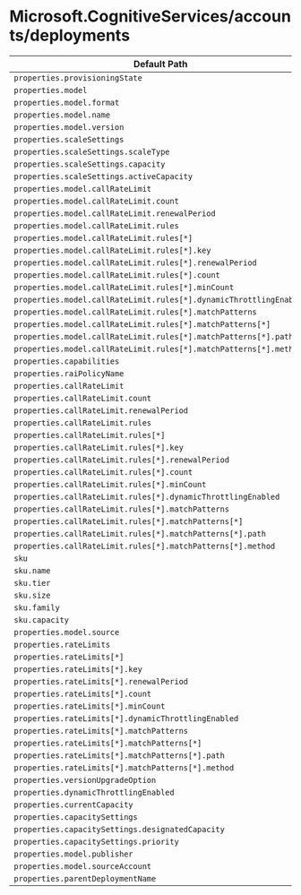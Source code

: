# Microsoft.CognitiveServices/accounts/deployments

| Default Path | Alias |
|---|---|
| `properties.provisioningState` | `Microsoft.CognitiveServices/accounts/deployments/provisioningState` |
| `properties.model` | `Microsoft.CognitiveServices/accounts/deployments/model` |
| `properties.model.format` | `Microsoft.CognitiveServices/accounts/deployments/model.format` |
| `properties.model.name` | `Microsoft.CognitiveServices/accounts/deployments/model.name` |
| `properties.model.version` | `Microsoft.CognitiveServices/accounts/deployments/model.version` |
| `properties.scaleSettings` | `Microsoft.CognitiveServices/accounts/deployments/scaleSettings` |
| `properties.scaleSettings.scaleType` | `Microsoft.CognitiveServices/accounts/deployments/scaleSettings.scaleType` |
| `properties.scaleSettings.capacity` | `Microsoft.CognitiveServices/accounts/deployments/scaleSettings.capacity` |
| `properties.scaleSettings.activeCapacity` | `Microsoft.CognitiveServices/accounts/deployments/scaleSettings.activeCapacity` |
| `properties.model.callRateLimit` | `Microsoft.CognitiveServices/accounts/deployments/model.callRateLimit` |
| `properties.model.callRateLimit.count` | `Microsoft.CognitiveServices/accounts/deployments/model.callRateLimit.count` |
| `properties.model.callRateLimit.renewalPeriod` | `Microsoft.CognitiveServices/accounts/deployments/model.callRateLimit.renewalPeriod` |
| `properties.model.callRateLimit.rules` | `Microsoft.CognitiveServices/accounts/deployments/model.callRateLimit.rules` |
| `properties.model.callRateLimit.rules[*]` | `Microsoft.CognitiveServices/accounts/deployments/model.callRateLimit.rules[*]` |
| `properties.model.callRateLimit.rules[*].key` | `Microsoft.CognitiveServices/accounts/deployments/model.callRateLimit.rules[*].key` |
| `properties.model.callRateLimit.rules[*].renewalPeriod` | `Microsoft.CognitiveServices/accounts/deployments/model.callRateLimit.rules[*].renewalPeriod` |
| `properties.model.callRateLimit.rules[*].count` | `Microsoft.CognitiveServices/accounts/deployments/model.callRateLimit.rules[*].count` |
| `properties.model.callRateLimit.rules[*].minCount` | `Microsoft.CognitiveServices/accounts/deployments/model.callRateLimit.rules[*].minCount` |
| `properties.model.callRateLimit.rules[*].dynamicThrottlingEnabled` | `Microsoft.CognitiveServices/accounts/deployments/model.callRateLimit.rules[*].dynamicThrottlingEnabled` |
| `properties.model.callRateLimit.rules[*].matchPatterns` | `Microsoft.CognitiveServices/accounts/deployments/model.callRateLimit.rules[*].matchPatterns` |
| `properties.model.callRateLimit.rules[*].matchPatterns[*]` | `Microsoft.CognitiveServices/accounts/deployments/model.callRateLimit.rules[*].matchPatterns[*]` |
| `properties.model.callRateLimit.rules[*].matchPatterns[*].path` | `Microsoft.CognitiveServices/accounts/deployments/model.callRateLimit.rules[*].matchPatterns[*].path` |
| `properties.model.callRateLimit.rules[*].matchPatterns[*].method` | `Microsoft.CognitiveServices/accounts/deployments/model.callRateLimit.rules[*].matchPatterns[*].method` |
| `properties.capabilities` | `Microsoft.CognitiveServices/accounts/deployments/capabilities` |
| `properties.raiPolicyName` | `Microsoft.CognitiveServices/accounts/deployments/raiPolicyName` |
| `properties.callRateLimit` | `Microsoft.CognitiveServices/accounts/deployments/callRateLimit` |
| `properties.callRateLimit.count` | `Microsoft.CognitiveServices/accounts/deployments/callRateLimit.count` |
| `properties.callRateLimit.renewalPeriod` | `Microsoft.CognitiveServices/accounts/deployments/callRateLimit.renewalPeriod` |
| `properties.callRateLimit.rules` | `Microsoft.CognitiveServices/accounts/deployments/callRateLimit.rules` |
| `properties.callRateLimit.rules[*]` | `Microsoft.CognitiveServices/accounts/deployments/callRateLimit.rules[*]` |
| `properties.callRateLimit.rules[*].key` | `Microsoft.CognitiveServices/accounts/deployments/callRateLimit.rules[*].key` |
| `properties.callRateLimit.rules[*].renewalPeriod` | `Microsoft.CognitiveServices/accounts/deployments/callRateLimit.rules[*].renewalPeriod` |
| `properties.callRateLimit.rules[*].count` | `Microsoft.CognitiveServices/accounts/deployments/callRateLimit.rules[*].count` |
| `properties.callRateLimit.rules[*].minCount` | `Microsoft.CognitiveServices/accounts/deployments/callRateLimit.rules[*].minCount` |
| `properties.callRateLimit.rules[*].dynamicThrottlingEnabled` | `Microsoft.CognitiveServices/accounts/deployments/callRateLimit.rules[*].dynamicThrottlingEnabled` |
| `properties.callRateLimit.rules[*].matchPatterns` | `Microsoft.CognitiveServices/accounts/deployments/callRateLimit.rules[*].matchPatterns` |
| `properties.callRateLimit.rules[*].matchPatterns[*]` | `Microsoft.CognitiveServices/accounts/deployments/callRateLimit.rules[*].matchPatterns[*]` |
| `properties.callRateLimit.rules[*].matchPatterns[*].path` | `Microsoft.CognitiveServices/accounts/deployments/callRateLimit.rules[*].matchPatterns[*].path` |
| `properties.callRateLimit.rules[*].matchPatterns[*].method` | `Microsoft.CognitiveServices/accounts/deployments/callRateLimit.rules[*].matchPatterns[*].method` |
| `sku` | `Microsoft.CognitiveServices/accounts/deployments/sku` |
| `sku.name` | `Microsoft.CognitiveServices/accounts/deployments/sku.name` |
| `sku.tier` | `Microsoft.CognitiveServices/accounts/deployments/sku.tier` |
| `sku.size` | `Microsoft.CognitiveServices/accounts/deployments/sku.size` |
| `sku.family` | `Microsoft.CognitiveServices/accounts/deployments/sku.family` |
| `sku.capacity` | `Microsoft.CognitiveServices/accounts/deployments/sku.capacity` |
| `properties.model.source` | `Microsoft.CognitiveServices/accounts/deployments/model.source` |
| `properties.rateLimits` | `Microsoft.CognitiveServices/accounts/deployments/rateLimits` |
| `properties.rateLimits[*]` | `Microsoft.CognitiveServices/accounts/deployments/rateLimits[*]` |
| `properties.rateLimits[*].key` | `Microsoft.CognitiveServices/accounts/deployments/rateLimits[*].key` |
| `properties.rateLimits[*].renewalPeriod` | `Microsoft.CognitiveServices/accounts/deployments/rateLimits[*].renewalPeriod` |
| `properties.rateLimits[*].count` | `Microsoft.CognitiveServices/accounts/deployments/rateLimits[*].count` |
| `properties.rateLimits[*].minCount` | `Microsoft.CognitiveServices/accounts/deployments/rateLimits[*].minCount` |
| `properties.rateLimits[*].dynamicThrottlingEnabled` | `Microsoft.CognitiveServices/accounts/deployments/rateLimits[*].dynamicThrottlingEnabled` |
| `properties.rateLimits[*].matchPatterns` | `Microsoft.CognitiveServices/accounts/deployments/rateLimits[*].matchPatterns` |
| `properties.rateLimits[*].matchPatterns[*]` | `Microsoft.CognitiveServices/accounts/deployments/rateLimits[*].matchPatterns[*]` |
| `properties.rateLimits[*].matchPatterns[*].path` | `Microsoft.CognitiveServices/accounts/deployments/rateLimits[*].matchPatterns[*].path` |
| `properties.rateLimits[*].matchPatterns[*].method` | `Microsoft.CognitiveServices/accounts/deployments/rateLimits[*].matchPatterns[*].method` |
| `properties.versionUpgradeOption` | `Microsoft.CognitiveServices/accounts/deployments/versionUpgradeOption` |
| `properties.dynamicThrottlingEnabled` | `Microsoft.CognitiveServices/accounts/deployments/dynamicThrottlingEnabled` |
| `properties.currentCapacity` | `Microsoft.CognitiveServices/accounts/deployments/currentCapacity` |
| `properties.capacitySettings` | `Microsoft.CognitiveServices/accounts/deployments/capacitySettings` |
| `properties.capacitySettings.designatedCapacity` | `Microsoft.CognitiveServices/accounts/deployments/capacitySettings.designatedCapacity` |
| `properties.capacitySettings.priority` | `Microsoft.CognitiveServices/accounts/deployments/capacitySettings.priority` |
| `properties.model.publisher` | `Microsoft.CognitiveServices/accounts/deployments/model.publisher` |
| `properties.model.sourceAccount` | `Microsoft.CognitiveServices/accounts/deployments/model.sourceAccount` |
| `properties.parentDeploymentName` | `Microsoft.CognitiveServices/accounts/deployments/parentDeploymentName` |

